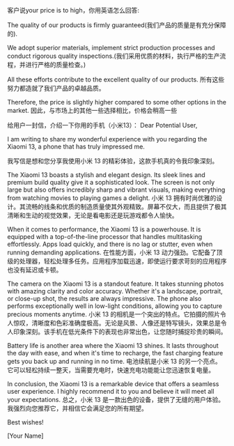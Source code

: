 


客户说your price is to high，你用英语怎么回答:

The quality of our products is firmly guaranteed(我们产品的质量是有充分保障的).

We adopt superior materials, implement strict production processes and conduct rigorous quality inspections.(我们采用优质的材料，执行严格的生产流程，并进行严格的质量检查。)

All these efforts contribute to the excellent quality of our products. 所有这些努力都造就了我们产品的卓越品质。

Therefore, the price is slightly higher compared to some other options in the market. 因此，与市场上的其他一些选择相比，价格会稍高一些





给用户一封信，介绍一下你用的手机（小米13）：
Dear Potential User,

I am writing to share my wonderful experience with you regarding the Xiaomi 13, a phone that has truly impressed me.

我写信是想和您分享我使用小米 13 的精彩体验，这款手机真的令我印象深刻。

The Xiaomi 13 boasts a stylish and elegant design. Its sleek lines and premium build quality give it a sophisticated look. The screen is not only large but also offers incredibly sharp and vibrant visuals, making everything from watching movies to playing games a delight.
小米 13 拥有时尚优雅的设计。其流畅的线条和优质的制造质量使其外观精致。屏幕不仅大，而且提供了极其清晰和生动的视觉效果，无论是看电影还是玩游戏都令人愉快。




When it comes to performance, the Xiaomi 13 is a powerhouse. It is equipped with a top-of-the-line processor that handles multitasking effortlessly. Apps load quickly, and there is no lag or stutter, even when running demanding applications.
在性能方面，小米 13 动力强劲。它配备了顶级的处理器，轻松处理多任务。应用程序加载迅速，即使运行要求苛刻的应用程序也没有延迟或卡顿。


The camera on the Xiaomi 13 is a standout feature. It takes stunning photos with amazing clarity and color accuracy. Whether it's a landscape, portrait, or close-up shot, the results are always impressive. The phone also performs exceptionally well in low-light conditions, allowing you to capture precious moments anytime.
小米 13 的相机是一个突出的特点。它拍摄的照片令人惊叹，清晰度和色彩准确度极高。无论是风景、人像还是特写镜头，效果总是令人印象深刻。该手机在低光条件下的表现也非常出色，让您随时捕捉珍贵的瞬间。



Battery life is another area where the Xiaomi 13 shines. It lasts throughout the day with ease, and when it's time to recharge, the fast charging feature gets you back up and running in no time.
电池续航是小米 13 的另一个亮点。它可以轻松持续一整天，当需要充电时，快速充电功能能让您迅速恢复电量。


In conclusion, the Xiaomi 13 is a remarkable device that offers a seamless user experience. I highly recommend it to you and believe it will meet all your expectations.
总之，小米 13 是一款出色的设备，提供了无缝的用户体验。我强烈向您推荐它，并相信它会满足您的所有期望。

Best wishes!

[Your Name]
